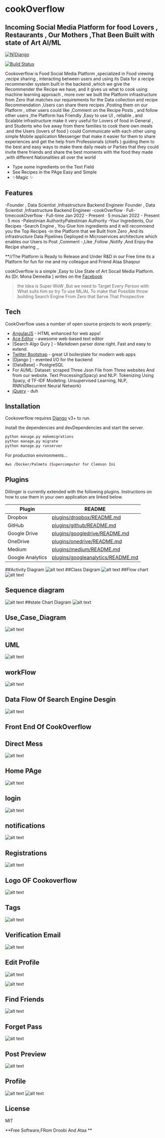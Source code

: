 # cookOverflow
## Incoming Social Media Platform for food Lovers , Restaurants , Our Mothers ,That Been Built with state of Art AI/ML

[![N|Django](https://cldup.com/dTxpPi9lDf.thumb.png)]((https://www.djangoproject.com/))

[![Build Status](https://travis-ci.org/joemccann/dillinger.svg?branch=master)](https://travis-ci.org/joemccann/dillinger)

Cookoverflow is Food Social Media Platform ,specialized in Food viewing ,recipe sharing , interacting between users and using its Data for a recipe recommender system built in the backend   ,which we give the Recommender the Recipe  we have, and it gives us what to cook using machine learning approach ,  more over we built the Platform  infrastructure from Zero  that matches our requirements for the  Data collection and recipe Recommendation ,Users can share there recipes ,Posting them on our Platform , other users could like ,Comment  on the  Recipe Posts , and follow other users ,the Platform  has Friendly ,Easy to use UI , reliable , and Scalable infrastructure  make it very useful for Lovers of food in General , and Students who live away from there families  to  cook there own meals .and the Users (lovers of food ) could Communicate with each other using  simple Mobile application Messenger that make it easier for them to share experiences and get the help from Professionals (chiefs )	guiding them to the best and easy ways to make there daily meals or Parties that they could invite there friends  and share the best moments with the food they made ,with different Nationalities all over the world 

- Type some ingredients  on the Text Field 
- See Recipes  in the PAge Easy and Simple 
- ✨Magic ✨

## Features


-Founder , Data Scientist ,Infrastructure Backend Engineer Founder , Data Scientist ,Infrastructure Backend Engineer 
-cookOverflow · Full-timecookOverflow · Full-time
Jan 2022 - Present · 5 mosJan 2022 - Present · 5 mos
-Palestinian AuthorityPalestinian Authority
-Your Ingredients, Our Recipes
-Search Engine , You Give him ingredients and it will recommend you the Top Recipes -in the Platform that we Built from Zero ,And its infrastructure Data Pipelines Deployed in Microservices architecture which enables our Users to Post ,Comment -,Like ,Follow ,Notify ,And Enjoy the Recipe sharing ,,

**//The Platform is Ready to Release and Under R&D in our Free time 
its a Platform for fun for me and my colleague and Friend Ataa Shaqour

cookOverflow is a simple ,Easy to Use State of Art Socail Media Platform.
As [Dr. Mona Demedia ] writes on the [Facebook ][df1]

> the Idea is Super WoW ,But we need to Target Every Person with What suits him 
> so try To use ML/AL To make that Possible throw building Search Engine From Zero that Serve That Prospective 
> 
> 
> 
> 
> 



## Tech

CookOverflow uses a number of open source projects to work properly:

- [AngularJS] - HTML enhanced for web apps!
- [Ace Editor] - awesome web-based text editor
- [Search Algo Qury ] - Markdown parser done right. Fast and easy to extend.
- [Twitter Bootstrap] - great UI boilerplate for modern web apps
- [Django ] - evented I/O for the backend
- [DataBase] - PostgreSQL
- For AI/ML:
Dataset: scraped Three Json File from Three websites And from our website.
Text Processing(Spacy) and NLP: Tokenizing Using Spacy, d TF-IDF Modeling.
Unsupervised Learning, NLP, RNN’s(Recurrent Neural Network)
- [jQuery] - duh



## Installation

Cookoverflow requires [Django](https://nodejs.org/) v3+ to run.

Install the dependencies and devDependencies and start the server.

```sh
python manage.py makemigrations
python manage.py migrate
python manage.py runserver
```

For production environments...

```sh
Aws /Docker/Palmeto (Supercomputer for Clemson Ini 
```

## Plugins

Dillinger is currently extended with the following plugins.
Instructions on how to use them in your own application are linked below.

| Plugin | README |
| ------ | ------ |
| Dropbox | [plugins/dropbox/README.md][PlDb] |
| GitHub | [plugins/github/README.md][PlGh] |
| Google Drive | [plugins/googledrive/README.md][PlGd] |
| OneDrive | [plugins/onedrive/README.md][PlOd] |
| Medium | [plugins/medium/README.md][PlMe] |
| Google Analytics | [plugins/googleanalytics/README.md][PlGa] |

##Activity Diagram
![alt text](https://github.com/ahmaddroobi99/seniorGraduationProject2022_cookOverflow/blob/master/Documentation/UMLs/Activity%20Diagram.jpeg)
##Class Daigram
![alt text](https://github.com/ahmaddroobi99/seniorGraduationProject2022_cookOverflow/blob/master/Documentation/UMLs/Class%20Daigram.jpeg)
##Flow chart
![alt text](https://github.com/ahmaddroobi99/seniorGraduationProject2022_cookOverflow/blob/master/Documentation/UMLs/Flow%20chart%201.png)
## Sequence diagram
![alt text](https://github.com/ahmaddroobi99/seniorGraduationProject2022_cookOverflow/blob/master/Documentation/UMLs/Sequence%20diagram.jpeg)
##state Chart Diagram 
![alt text](https://github.com/ahmaddroobi99/seniorGraduationProject2022_cookOverflow/blob/master/Documentation/UMLs/State%20Chart%20Diagram.jpeg)
## Use_Case_Diagram
![alt text](https://github.com/ahmaddroobi99/seniorGraduationProject2022_cookOverflow/blob/master/Documentation/UMLs/Use_Case_Diagram.jpeg)
## UML
![alt text](https://github.com/ahmaddroobi99/seniorGraduationProject2022_cookOverflow/blob/master/Documentation/UMLs/UML.png)
## workFlow
![alt text](https://github.com/ahmaddroobi99/seniorGraduationProject2022_cookOverflow/blob/master/Documentation/UMLs/Workflow.png)
## Data Flow Of Search Engine Desgin 
![alt text](https://github.com/ahmaddroobi99/seniorGraduationProject2022_cookOverflow/blob/master/Documentation/UMLs/RecipeDataFlowChart.png)
## Front End Of CookOverflow
## Direct Mess
![alt text](https://github.com/ahmaddroobi99/seniorGraduationProject2022_cookOverflow/blob/master/Documentation/Screen-FronEnd/DirectMessages.png)
## Home PAge
![alt text](https://github.com/ahmaddroobi99/seniorGraduationProject2022_cookOverflow/blob/master/Documentation/Screen-FronEnd/HomePage.png)
## login 
![alt text](https://github.com/ahmaddroobi99/seniorGraduationProject2022_cookOverflow/blob/master/Documentation/Screen-FronEnd/LogIn.png)
## notifications 
![alt text](https://github.com/ahmaddroobi99/seniorGraduationProject2022_cookOverflow/blob/master/Documentation/Screen-FronEnd/Notification.png)
##  Registrations 
![alt text](https://github.com/ahmaddroobi99/seniorGraduationProject2022_cookOverflow/blob/master/Documentation/Screen-FronEnd/Registration.png)
## Logo OF Cookoverflow
![alt text](https://github.com/ahmaddroobi99/seniorGraduationProject2022_cookOverflow/blob/master/Documentation/Screen-FronEnd/Screenshot%202022-05-19%20194922.png)
## Tags
![alt text](https://github.com/ahmaddroobi99/seniorGraduationProject2022_cookOverflow/blob/master/Documentation/Screen-FronEnd/Tags.png)
## Verification Email
![alt text](https://github.com/ahmaddroobi99/seniorGraduationProject2022_cookOverflow/blob/master/Documentation/Screen-FronEnd/VerrifivationEmail.png)
## Edit Profile 
![alt text](https://github.com/ahmaddroobi99/seniorGraduationProject2022_cookOverflow/blob/master/Documentation/Screen-FronEnd/editProfile1.png)

![alt text](https://github.com/ahmaddroobi99/seniorGraduationProject2022_cookOverflow/blob/master/Documentation/Screen-FronEnd/updateProfile2.png)

## Find Friends 
![alt text](https://github.com/ahmaddroobi99/seniorGraduationProject2022_cookOverflow/blob/master/Documentation/Screen-FronEnd/findFriends.png)
## Forget Pass
![alt text](https://github.com/ahmaddroobi99/seniorGraduationProject2022_cookOverflow/blob/master/Documentation/Screen-FronEnd/forgetPassword.png)
## Post  Preview 
![alt text](https://github.com/ahmaddroobi99/seniorGraduationProject2022_cookOverflow/blob/master/Documentation/Screen-FronEnd/postPreview.png)

## Profile 
![alt text](https://github.com/ahmaddroobi99/seniorGraduationProject2022_cookOverflow/blob/master/Documentation/Screen-FronEnd/userProfile1.png)
![alt text](https://github.com/ahmaddroobi99/seniorGraduationProject2022_cookOverflow/blob/master/Documentation/Screen-FronEnd/userProile2.png)

## License

MIT

**Free Software,FRom Droobi And Ataa  **

[//]: # (These are reference links used in the body of this note and get stripped out when the markdown processor does its job. There is no need to format nicely because it shouldn't be seen. Thanks SO - http://stackoverflow.com/questions/4823468/store-comments-in-markdown-syntax)

   [dill]: <https://github.com/joemccann/dillinger>
   [git-repo-url]: <https://github.com/joemccann/dillinger.git>
   [john gruber]: <http://daringfireball.net>
   [df1]: <http://daringfireball.net/projects/markdown/>
   [markdown-it]: <https://github.com/markdown-it/markdown-it>
   [Ace Editor]: <http://ace.ajax.org>
   [node.js]: <http://nodejs.org>
   [Twitter Bootstrap]: <http://twitter.github.com/bootstrap/>
   [jQuery]: <http://jquery.com>
   [@tjholowaychuk]: <http://twitter.com/tjholowaychuk>
   [express]: <http://expressjs.com>
   [AngularJS]: <http://angularjs.org>
   [Gulp]: <http://gulpjs.com>

   [PlDb]: <https://github.com/joemccann/dillinger/tree/master/plugins/dropbox/README.md>
   [PlGh]: <https://github.com/joemccann/dillinger/tree/master/plugins/github/README.md>
   [PlGd]: <https://github.com/joemccann/dillinger/tree/master/plugins/googledrive/README.md>
   [PlOd]: <https://github.com/joemccann/dillinger/tree/master/plugins/onedrive/README.md>
   [PlMe]: <https://github.com/joemccann/dillinger/tree/master/plugins/medium/README.md>
   [PlGa]: <https://github.com/RahulHP/dillinger/blob/master/plugins/googleanalytics/README.md>
